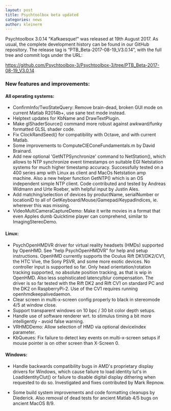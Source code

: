 ```yaml
---
layout: post
title: Psychtoolbox beta updated
categories: news
author: kleinerm
---
```


Psychtoolbox 3.0.14 "Kafkaesque!" was released at 19th August 2017.
As usual, the complete development history can be found in our GitHub repository.
The release tag is “PTB_Beta-2017-08-19_V3.0.14”, with the full tree and commit logs under the URL:

<https://github.com/Psychtoolbox-3/Psychtoolbox-3/tree/PTB_Beta-2017-08-19_V3.0.14>

### New features and improvements:

#### All operating systems:

* ConfirmInfo/TwoStateQuery: Remove brain-dead, broken GUI mode on current Matlab R2014b+, use sane text mode instead.
* Helptext updates for KbName and DrawTextPlugin.
* Make glShaderSource() command more robust against awkward/funky formatted GLSL shader code.
* Fix ClockRandSeed() for compatibility with Octave, and with current Matlab.
* Some improvements to ComputeCIEConeFundamentals.m by David Brainard.
* Add new optional 'GetNTPSynchronize' command to NetStation(), which allows to NTP synchronize event timestamps on suitable EGI Netstation systems for much higher timestamp accuracy. Successfully tested on a 400 series amp with Linux as client and MacOs Netstation amp machine. Also a new helper function GetNTP() which is an OS independent simple NTP client. Code contributed and tested by Andreas Widmann and Urte Roeber, with helpful input by Justin Ales.
* Add matching/selection of devices by productName, serialNumber or locationID to all of GetKeyboard/Mouse/Gamepad/KeypadIndices, ie. wherever this was missing.
* VideoMultiCameraCaptureDemo: Make it write movies in a format that even Apples dumb Quicktime player can comprehend, similar to ImagingStereoDemo.

#### Linux:

* PsychOpenHMDVR driver for virtual reality headsets (HMDs) supported by OpenHMD. See "help PsychOpenHMDVR" for help and setup instructions. OpenHMD currently supports the Oculus Rift DK1/DK2/CV1, the HTC Vive, the Sony PSVR, and some more exotic devices. No controller input is supported so far. Only head orientation/rotation tracking supported, no absolute position tracking, as that is wip in OpenHMD. Also less sophisticated latency/blur compensation. The driver is so far tested with the Rift DK2 and Rift CV1 on standard PC and the DK2 on RaspberryPi-2. Use of the CV1 requires running openhmdkeepalivedaemon.
* Clear screen in multi-x-screen config properly to black in stereomode 4/5 at window close.
* Support transparent windows on 10 bpc / 30 bit color depth setups.
* Handle use of software renderer wrt. to stimulus timing a bit more intelligently - avoid false warning.
* VRHMDDemo: Allow selection of HMD via optional deviceIndex parameter.
* KbQueues: Fix failure to detect key events on multi-x-screen setups if mouse pointer is on other screen than X-Screen 0.

#### Windows:

* Handle backwards compatibility bugs in AMD's proprietary display drivers for Windows, which cause failure to load identity lut's in LoadIdentityClut() or failure to disable digital display dithering when requested to do so. Investigated and fixes contributed by Mark Repnow.

* Some build system improvements and code formatting cleanups by Diederick. Also removal of dead tests for ancient Matlab 4/5 bugs on ancient MacOS 8/9.
